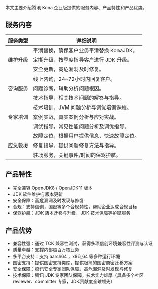 本文主要介绍腾讯 Kona 企业版提供的服务内容、产品特性和产品优势。

## 服务内容

<table>
<thead>
<tr>
<th>服务类型</th>
<th>详细说明</th>
</tr>
</thead>
<tbody><tr>
<td rowspan="3">维护升级</td>
<td>平滑替换，确保客户业务平滑替换 KonaJDK。</td>
</tr>
<tr>
<td>定期升级，按季度指导客户进行 JDK 升级。</td>
</tr>
<tr>
<td>安全更新，高危漏洞及时修复。</td>
</tr>
<tr>
<td rowspan="3">咨询服务</td>
<td>线上咨询，24~72小时内回复客户。</td>
</tr>
<tr>
<td>问题诊断，辅助分析问题根因。</td>
</tr>
<tr>
<td>技术指导，相关技术问题的解答与指导。</td>
</tr>
<tr>
<td rowspan="3">专家培训</td>
<td>技术培训，JVM 问题分析与调优培训课程。</td>
</tr>
<tr>
<td>案例实战，真实案例分析与应对实战。</td>
</tr>
<tr>
<td>调优指导，常见性能问题分析及调优指导。</td>
</tr>
<tr>
<td rowspan="3">应急救援</td>
<td>故障定位，根据用户提供信息，快速故障定位。</td>
</tr>
<tr>
<td>修复指导，提供问题修复方法与指导。</td>
</tr>
<tr>
<td>驻场服务，关键事件/时间的保驾护航。</td>
</tr>
</tbody></table>



## 产品特性

- 完全兼容 OpenJDK8 / OpenJDK11 版本
- JDK 软件维护与版本更新
- 安全保障：高危漏洞及时发现与修复
- 合规：支持信创，国密等多个合规特性，帮助企业达成合规目标
- 保驾护航：JDK 版本迁移与升级，JDK 技术保障等护航服务



## 产品优势

- 兼容性强：通过 TCK 兼容性测试，获得多项信创环境兼容性评测与认证
- 质量卓越：支撑内部超百万核业务
- 多平台支持：支持 aarch64 ，x86_64 等多种运行环境
- 国密支持：提供国密支持类库，提供极简的国密商密迁移方案
- 安全保障：腾讯安全专家团队保障，高危漏洞及时发现与修复
- 技术保障：腾讯 JDK 专家团队保障，技术实力雄厚（具备多个社区 reviewer、committer 专家，JDK贡献度全球领先）





